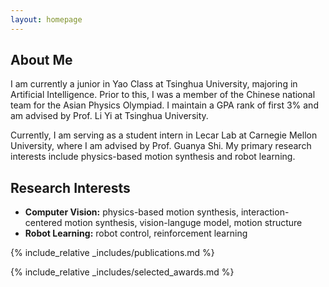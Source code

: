 ```yaml
---
layout: homepage
---
```


## About Me

I am currently a junior in Yao Class at Tsinghua University, majoring in Artificial Intelligence. Prior to this, I was a member of the Chinese national team for the Asian Physics Olympiad. I maintain a GPA rank of first 3% and am advised by Prof. Li Yi at Tsinghua University.

Currently, I am serving as a student intern in Lecar Lab at Carnegie Mellon University, where I am advised by Prof. Guanya Shi. My primary research interests include physics-based motion synthesis and robot learning.


## Research Interests

- **Computer Vision:** physics-based motion synthesis, interaction-centered motion synthesis, vision-languge model, motion structure
- **Robot Learning:** robot control, reinforcement learning

<!-- ## News

- **[Feb. 2020]** Our paper about incremental learning is accepted to CVPR 2020.
- **[Feb. 2020]** We will host the ACM Multimedia Asia 2020 conference in Singapore!
- **[Sept. 2019]** Our paper about few-shot learning is accepted to NeurIPS 2019.
- **[Mar. 2019]** Our paper about few-shot learning is accepted to CVPR 2019. -->

{% include_relative _includes/publications.md %}

{% include_relative _includes/selected_awards.md %}
